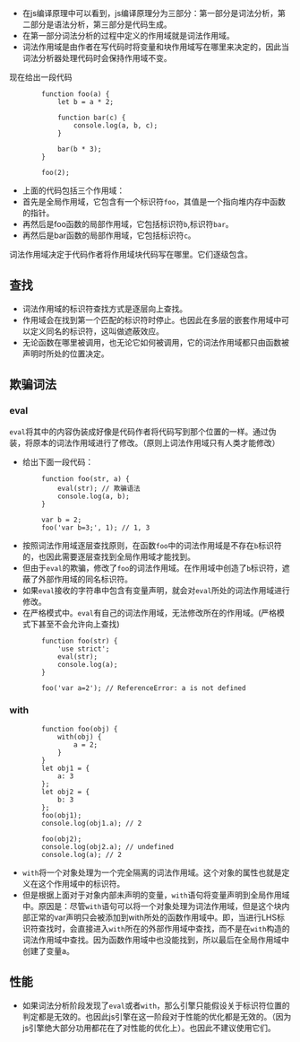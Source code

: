 - 在js编译原理中可以看到，js编译原理分为三部分：第一部分是词法分析，第二部分是语法分析，第三部分是代码生成。
- 在第一部分词法分析的过程中定义的作用域就是词法作用域。
- 词法作用域是由作者在写代码时将变量和块作用域写在哪里来决定的，因此当词法分析器处理代码时会保持作用域不变。

现在给出一段代码
```
        function foo(a) {
            let b = a * 2;

            function bar(c) {
                console.log(a, b, c);
            }

            bar(b * 3);
        }

        foo(2);
```
- 上面的代码包括三个作用域：
- 首先是全局作用域，它包含有一个标识符`foo`，其值是一个指向堆内存中函数的指针。
- 再然后是foo函数的局部作用域，它包括标识符`b`,标识符`bar`。
- 再然后是bar函数的局部作用域，它包括标识符`c`。

词法作用域决定于代码作者将作用域块代码写在哪里。它们逐级包含。

## 查找
- 词法作用域的标识符查找方式是逐层向上查找。
- 作用域会在找到第一个匹配的标识符时停止。也因此在多层的嵌套作用域中可以定义同名的标识符，这叫做遮蔽效应。
- 无论函数在哪里被调用，也无论它如何被调用，它的词法作用域都只由函数被声明时所处的位置决定。


## 欺骗词法
### eval
`eval`将其中的内容伪装成好像是代码作者将代码写到那个位置的一样。通过伪装，将原本的词法作用域进行了修改。（原则上词法作用域只有人类才能修改）
- 给出下面一段代码：
```
        function foo(str, a) {
            eval(str); // 欺骗语法
            console.log(a, b);
        }

        var b = 2;
        foo('var b=3;', 1); // 1, 3
```
- 按照词法作用域逐层查找原则，在函数`foo`中的词法作用域是不存在`b`标识符的，也因此需要逐层查找到全局作用域才能找到。
- 但由于`eval`的欺骗，修改了`foo`的词法作用域。在作用域中创造了`b`标识符，遮蔽了外部作用域的同名标识符。
- 如果`eval`接收的字符串中包含有变量声明，就会对`eval`所处的词法作用域进行修改。
- 在严格模式中。`eval`有自己的词法作用域，无法修改所在的作用域。(严格模式下甚至不会允许向上查找)
```
        function foo(str) {
            'use strict';
            eval(str);
            console.log(a);
        }

        foo('var a=2'); // ReferenceError: a is not defined
```

### with
```
        function foo(obj) {
            with(obj) {
                a = 2;
            }
        }
        let obj1 = {
            a: 3
        };
        let obj2 = {
            b: 3
        };
        foo(obj1);
        console.log(obj1.a); // 2

        foo(obj2);
        console.log(obj2.a); // undefined
        console.log(a); // 2
```
- `with`将一个对象处理为一个完全隔离的词法作用域。这个对象的属性也就是定义在这个作用域中的标识符。
- 但是根据上面对于对象内部未声明的变量，`with`语句将变量声明到全局作用域中。原因是：尽管`with`语句可以将一个对象处理为词法作用域，但是这个块内部正常的var声明只会被添加到with所处的函数作用域中。即，当进行LHS标识符查找时，会直接进入`with`所在的外部作用域中查找，而不是在`with`构造的词法作用域中查找。因为函数作用域中也没能找到，所以最后在全局作用域中创建了变量a。

## 性能
- 如果词法分析阶段发现了`eval`或者`with`，那么引擎只能假设关于标识符位置的判定都是无效的。也因此js引擎在这一阶段对于性能的优化都是无效的。（因为js引擎绝大部分功用都花在了对性能的优化上）。也因此不建议使用它们。